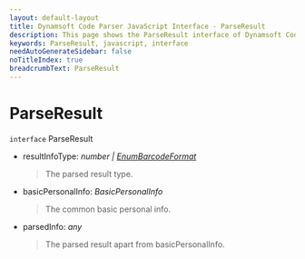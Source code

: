 ```yaml
---
layout: default-layout
title: Dynamsoft Code Parser JavaScript Interface - ParseResult
description: This page shows the ParseResult interface of Dynamsoft Code Parser for JavaScript.
keywords: ParseResult, javascript, interface
needAutoGenerateSidebar: false
noTitleIndex: true
breadcrumbText: ParseResult
---
```


# ParseResult

`interface` ParseResult

* resultInfoType: *number &#124; [EnumBarcodeFormat](../enum/EnumCodeFormat.md)*

  > The parsed result type.

* basicPersonalInfo: *BasicPersonalInfo*

  > The common basic personal info.

* parsedInfo: *any*

  > The parsed result apart from basicPersonalInfo.
